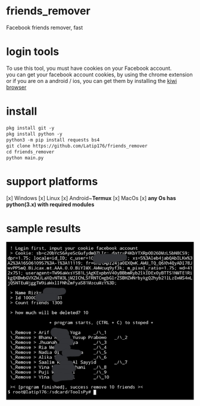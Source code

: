 # friends_remover
Facebook friends remover, fast
# login tools
To use this tool, you must have cookies on your Facebook account.<br/>
you can get your facebook account cookies, by using the chrome extension or if you are on a android / ios, you can get them by installing the <a href="https://play.google.com/store/apps/details?id=com.kiwibrowser.browser">kiwi browser</a>
# install
```
pkg install git -y
pkg install python -y
python3 -m pip install requests bs4
git clone https://github.com/Latip176/friends_remover
cd friends_remover
python main.py
```
# support platforms
[x] Windows
[x] Linux
[x] Android~**Termux**
[x] MacOs
[x] **any Os has python(3.x) with required modules**
# sample results
<img src="results.jpg" />
